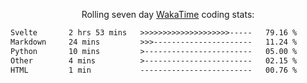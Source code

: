 <p align="center">Rolling seven day <a href="https://wakatime.com/@syrkis"/>WakaTime</a> coding stats:</p>
<!--START_SECTION:waka-->

```txt
Svelte       2 hrs 53 mins   >>>>>>>>>>>>>>>>>>>>-----   79.16 %
Markdown     24 mins         >>>----------------------   11.24 %
Python       10 mins         >------------------------   05.00 %
Other        4 mins          >------------------------   02.15 %
HTML         1 min           -------------------------   00.76 %
```

<!--END_SECTION:waka-->
